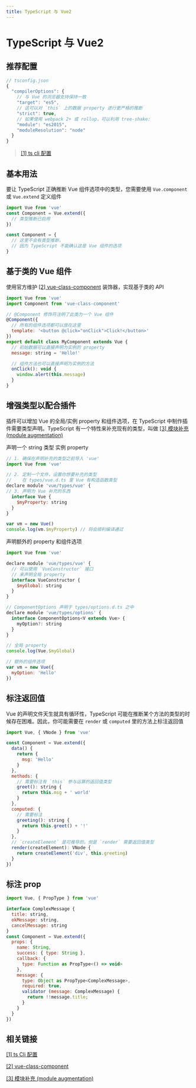 ```yaml
---
title: TypeScript 与 Vue2
---
```


# TypeScript 与 Vue2

## 推荐配置

```js
// tsconfig.json
{
  "compilerOptions": {
    // 与 Vue 的浏览器支持保持一致
    "target": "es5",
    // 这可以对 `this` 上的数据 property 进行更严格的推断
    "strict": true,
    // 如果使用 webpack 2+ 或 rollup，可以利用 tree-shake:
    "module": "es2015",
    "moduleResolution": "node"
  }
}
```

> [[1] ts cli 配置](https://www.typescriptlang.org/docs/handbook/compiler-options.html)

## 基本用法

要让 TypeScript 正确推断 Vue 组件选项中的类型，您需要使用 `Vue.component` 或 `Vue.extend` 定义组件

```js
import Vue from 'vue'
const Component = Vue.extend({
  // 类型推断已启用
})

const Component = {
  // 这里不会有类型推断，
  // 因为 TypeScript 不能确认这是 Vue 组件的选项
}
```

## 基于类的 Vue 组件

使用官方维护 [[2] vue-class-component](https://github.com/vuejs/vue-class-component) 装饰器，实现基于类的 API

```js
import Vue from 'vue'
import Component from 'vue-class-component'

// @Component 修饰符注明了此类为一个 Vue 组件
@Component({
  // 所有的组件选项都可以放在这里
  template: '<button @click="onClick">Click!</button>'
})
export default class MyComponent extends Vue {
  // 初始数据可以直接声明为实例的 property
  message: string = 'Hello!'

  // 组件方法也可以直接声明为实例的方法
  onClick(): void {
    window.alert(this.message)
  }
}
```

## 增强类型以配合插件

插件可以增加 Vue 的全局/实例 property 和组件选项，在 TypeScript 中制作插件需要类型声明。TypeScript 有一个特性来补充现有的类型，叫做 [[3] 模块补充 (module augmentation)](https://www.typescriptlang.org/docs/handbook/declaration-merging.html#module-augmentation)

声明一个 string 类型 实例 property

```js
// 1. 确保在声明补充的类型之前导入 'vue'
import Vue from 'vue'

// 2. 定制一个文件，设置你想要补充的类型
//    在 types/vue.d.ts 里 Vue 有构造函数类型
declare module 'vue/types/vue' {
// 3. 声明为 Vue 补充的东西
  interface Vue {
    $myProperty: string
  }
}
```

```js
var vm = new Vue()
console.log(vm.$myProperty) // 将会顺利编译通过
```

声明额外的 property 和组件选项

```js
import Vue from 'vue'

declare module 'vue/types/vue' {
  // 可以使用 `VueConstructor` 接口
  // 来声明全局 property
  interface VueConstructor {
    $myGlobal: string
  }
}

// ComponentOptions 声明于 types/options.d.ts 之中
declare module 'vue/types/options' {
  interface ComponentOptions<V extends Vue> {
    myOption?: string
  }
}
```

```js
// 全局 property
console.log(Vue.$myGlobal)

// 额外的组件选项
var vm = new Vue({
  myOption: 'Hello'
})
```

## 标注返回值

Vue 的声明文件天生就具有循环性，TypeScript 可能在推断某个方法的类型的时候存在困难。因此，你可能需要在 `render` 或 `computed` 里的方法上标注返回值

```js
import Vue, { VNode } from 'vue'

const Component = Vue.extend({
  data() {
    return {
      msg: 'Hello'
    }
  },
  methods: {
    // 需要标注有 `this` 参与运算的返回值类型
    greet(): string {
      return this.msg + ' world'
    }
  },
  computed: {
    // 需要标注
    greeting(): string {
      return this.greet() + '!'
    }
  },
  // `createElement` 是可推导的，但是 `render` 需要返回值类型
  render(createElement): VNode {
    return createElement('div', this.greeting)
  }
})
```

## 标注 prop

```js
import Vue, { PropType } from 'vue'

interface ComplexMessage {
  title: string,
  okMessage: string,
  cancelMessage: string
}
const Component = Vue.extend({
  props: {
    name: String,
    success: { type: String },
    callback: {
      type: Function as PropType<() => void>
    },
    message: {
      type: Object as PropType<ComplexMessage>,
      required: true,
      validator (message: ComplexMessage) {
        return !!message.title;
      }
    }
  }
})
```

## 相关链接

[[1] ts Cli 配置](https://www.typescriptlang.org/docs/handbook/compiler-options.html)

[[2] vue-class-component](https://github.com/vuejs/vue-class-component)

[[3] 模块补充 (module augmentation)](https://www.typescriptlang.org/docs/handbook/declaration-merging.html#module-augmentation)
